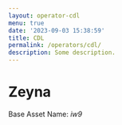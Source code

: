 ```yaml
---
layout: operator-cdl
menu: true
date: '2023-09-03 15:38:59'
title: CDL
permalink: /operators/cdl/
description: Some description.
---
```


# Zeyna

Base Asset Name: _iw9_